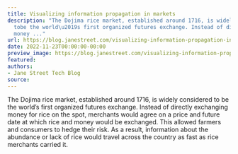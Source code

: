 ```yaml
---
title: Visualizing information propagation in markets
description: "The Dojima rice market, established around 1716, is widely considered
  tobe the world\u2019s first organized futures exchange. Instead of directlyexchanging
  money ..."
url: https://blog.janestreet.com/visualizing-information-propagation-in-markets-index/
date: 2022-11-23T00:00:00-00:00
preview_image: https://blog.janestreet.com/visualizing-information-propagation-in-markets-index/featured.png
featured:
authors:
- Jane Street Tech Blog
source:
---
```


<p>The Dojima rice market, established around 1716, is widely considered to
be the world&rsquo;s first organized futures exchange. Instead of directly
exchanging money for rice on the spot, merchants would agree on a price
and future date at which rice and money would be exchanged. This allowed
farmers and consumers to hedge their risk. As a result, information
about the abundance or lack of rice would travel across the country as
fast as rice merchants carried it.</p>


